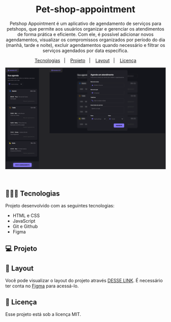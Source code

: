 <h1 align="center"> Pet-shop-appointment </h1>

<p align="center">
Petshop Appointment é um aplicativo de agendamento de serviços para petshops, que permite aos usuários organizar e gerenciar os atendimentos de forma prática e eficiente. Com ele, é possível adicionar novos agendamentos, visualizar os compromissos organizados por período do dia (manhã, tarde e noite), excluir agendamentos quando necessário e filtrar os serviços agendados por data específica.
</p>

<p align="center">
  <a href="#-tecnologias">Tecnologias</a>&nbsp;&nbsp;&nbsp;|&nbsp;&nbsp;&nbsp;
  <a href="#-projeto">Projeto</a>&nbsp;&nbsp;&nbsp;|&nbsp;&nbsp;&nbsp;
  <a href="#-layout">Layout</a>&nbsp;&nbsp;&nbsp;|&nbsp;&nbsp;&nbsp;
  <a href="#memo-licença">Licença</a>
</p>

<p align="center">
  <img alt="License" src="https://github.com/brunooliveira7/Pet-shop-appointment/blob/main/src/assets/Layout%20Petshop.png">
</p>

<br>

## 🧑🏻‍💻 Tecnologias

Projeto desenvolvido com as seguintes tecnologias:

- HTML e CSS
- JavaScript
- Git e Github
- Figma

## 💻 Projeto



## 🔖 Layout

Você pode visualizar o layout do projeto através [DESSE LINK](https://www.figma.com/design/0bmrndnjWzlYNCAcldbQWG/Agendamento-de-petshop--Community-?node-id=0-1&p=f&m=dev). É necessário ter conta no [Figma](https://figma.com) para acessá-lo.

## :memo: Licença

Esse projeto está sob a licença MIT.
